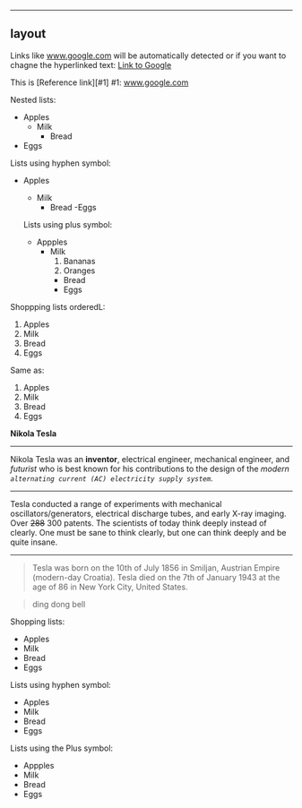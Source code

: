 
---
layout
---

Links like www.google.com will be automatically detected
or if you want to chagne the hyperlinked text: [Link to Google](https://www.google.com)

This is [Reference link][#1]
#1: www.google.com



Nested lists:
* Apples
  * Milk
    * Bread
 * Eggs

Lists using hyphen symbol:
- Apples
  - Milk
    - Bread
   -Eggs
  
  Lists using plus symbol:
  + Appples
    + Milk
       1. Bananas
       1. Oranges
         + Bread
         + Eggs
  
  
  


Shoppping lists orderedL:
1. Apples
2. Milk
3. Bread
4. Eggs

Same as:
1. Apples
1. Milk
1. Bread
1. Eggs


**Nikola Tesla**

***
Nikola Tesla was an __inventor__, electrical engineer, mechanical engineer, and _futurist_ who is best known for his contributions to the design of the *modern 
`alternating current (AC) electricity supply system`.*  

---
Tesla conducted a range of experiments with mechanical oscillators/generators, electrical discharge tubes, and early X-ray imaging. Over ~~288~~  300 patents.
The scientists of today think deeply instead of clearly. One must be sane to think clearly, but one can think deeply and be quite insane.

___

> Tesla was born on the 10th of July 1856 in Smiljan, Austrian Empire (modern-day Croatia).
  Tesla died on the 7th of January 1943 at the age of 86 in New York City, United States.


> ding dong bell
> 

Shopping lists:
* Apples
* Milk
* Bread
* Eggs


Lists using hyphen symbol:
- Apples
- Milk
- Bread
- Eggs

Lists using the Plus symbol:
+ Appples
+ Milk
+ Bread
+ Eggs
